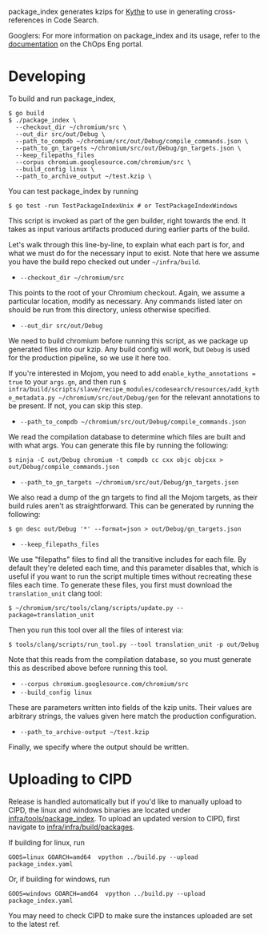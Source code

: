 package_index generates kzips for [Kythe](https://kythe.io/) to use in
generating cross-references in Code Search.

Googlers: For more information on package_index and its usage, refer to the
[documentation](https://g3doc.corp.google.com/company/teams/chrome/ops/core_infra/source/codesearch/running_package_index_locally.md?cl=head)
on the ChOps Eng portal.

# Developing

To build and run package_index,
```shell
$ go build
$ ./package_index \
  --checkout_dir ~/chromium/src \
  --out_dir src/out/Debug \
  --path_to_compdb ~/chromium/src/out/Debug/compile_commands.json \
  --path_to_gn_targets ~/chromium/src/out/Debug/gn_targets.json \
  --keep_filepaths_files
  --corpus chromium.googlesource.com/chromium/src \
  --build_config linux \
  --path_to_archive_output ~/test.kzip \
```

You can test package_index by running
```shell
$ go test -run TestPackageIndexUnix # or TestPackageIndexWindows
```

This script is invoked as part of the gen builder, right towards the end. It
takes as input various artifacts produced during earlier parts of the build.

Let's walk through this line-by-line, to explain what each part is for, and
what we must do for the necessary input to exist. Note that here we assume you
have the build repo checked out under `~/infra/build`.

*   `--checkout_dir ~/chromium/src`

This points to the root of your Chromium checkout. Again, we assume a
particular location, modify as necessary. Any commands listed later on should
be run from this directory, unless otherwise specified.

* `--out_dir src/out/Debug`

We need to build chromium before running this script, as we package up
generated files into our kzip. Any build config will work, but `Debug` is
used for the production pipeline, so we use it here too.

If you're interested in Mojom, you need to add
`enable_kythe_annotations = true` to your `args.gn`, and then run
`$ infra/build/scripts/slave/recipe_modules/codesearch/resources/add_kythe_metadata.py ~/chromium/src/out/Debug/gen`
for the relevant annotations to be present. If not, you can skip this step.

*   `--path_to_compdb ~/chromium/src/out/Debug/compile_commands.json`

We read the compilation database to determine which files are built and with
what args. You can generate this file by running the following:

`$ ninja -C out/Debug chromium -t compdb cc cxx objc objcxx > out/Debug/compile_commands.json`

*   `--path_to_gn_targets ~/chromium/src/out/Debug/gn_targets.json`

We also read a dump of the gn targets to find all the Mojom targets, as their
build rules aren't as straightforward. This can be generated by running the
following:

`$ gn desc out/Debug '*' --format=json > out/Debug/gn_targets.json`

*   `--keep_filepaths_files`

We use "filepaths" files to find all the transitive includes for each file. By
default they're deleted each time, and this parameter disables that, which is
useful if you want to run the script multiple times without recreating these
files each time. To generate these files, you first must download the
`translation_unit` clang tool:

`$ ~/chromium/src/tools/clang/scripts/update.py --package=translation_unit`

Then you run this tool over all the files of interest via:

`$ tools/clang/scripts/run_tool.py --tool translation_unit -p out/Debug`

Note that this reads from the compilation database, so you must generate this as
described above before running this tool.

*   `--corpus chromium.googlesource.com/chromium/src`
*   `--build_config linux`

These are parameters written into fields of the kzip units. Their values are
arbitrary strings, the values given here match the production configuration.

*   `--path_to_archive-output ~/test.kzip`

Finally, we specify where the output should be written.

# Uploading to CIPD

Release is handled automatically but if you'd like to manually upload to CIPD,
the linux and windows binaries are located under
[infra/tools/package_index](https://chrome-infra-packages.appspot.com/p/infra/tools/package_index/).
To upload an updated version to CIPD, first navigate to
[infra/infra/build/packages](https://source.chromium.org/chromium/infra/infra/+/master:build/packages/).

If building for linux, run
```shell
GOOS=linux GOARCH=amd64  vpython ../build.py --upload package_index.yaml
```

Or, if building for windows, run
```shell
GOOS=windows GOARCH=amd64  vpython ../build.py --upload package_index.yaml
```

You may need to check CIPD to make sure the instances uploaded are set to the
latest ref.

